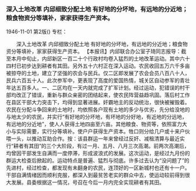 ### 深入土地改革  内邱细致分配土地  有好地的分坏地，有远地的分近地；粮食物资分等填补，家家获得生产资本。

1946-11-01
第2版()
专栏：

　　深入土地改革
    内邱细致分配土地
    有好地的分坏地，有远地的分近地；粮食物资分等填补，家家获得生产资本。
    【本报讯】内邱联合办公室子琦同志报导：截至本月中旬止，内邱新区一百二十个行政村均卷入猛烈的土地改革运动。其中六十四村已初步达到耕者有其田。另外五十六村正在深入运动。农民收回五万六千多亩被掠夺的土地，建立了坚强的农会与民兵。仅二区即发展了农会会员八百八十人，民兵六百五十人。此次参军中，更表现了高度的爱国热情，城关区自动参军的青壮年达五百多人。一、二区均在一天内就完成了扩军计划。经过运动，犯错误的村干部均改正了错误，重新与群众亲密的团结起来，使农民阵营益趋巩固。落后村工作在县区干部大力突击下，均得到显著进展。奸霸地主的反动统治，很快被摧毁着。农民在分配斗争回来的土地时，均依照各户现有土地的多少与优劣，先分给没地的与地太少的农民，并实行“有好地的分坏地，有坏地的分好地，有近地的分远地，有远地的分近地”，使人人获得土地四亩至六亩。其他粮食、物资等，依照富力大小与实际需要，实行分等填补。使户户获得生产资本。牲口则分给几户或十来户伙喂一头，以推动互助合作。按：该县群运一年来曾经过反奸、减租清算与最近实行“耕者有其田”的三个大阶段，有过一月、五月、八月三次高潮。前两次高潮后，均曾因干部发生自满而一度停滞，形成波浪式的发展。这次运动，是经过九月份的群运大检查后掀起的。运动特点是普遍、猛烈与彻底。许多过去认为“没问题了”的先进村，经过检查，都发现有未翻身的农民，连顶好的一区新城村也还有十一户。干部自满情绪因而顺利克服，都深入到最贫苦老实的群众中去，使运动较前得到很大发展。县委根据这一情况，号召在今后一月内完全实现耕者有其田。
